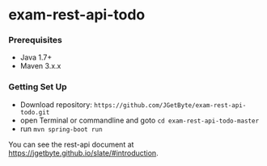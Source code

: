 # exam-rest-api-todo
### Prerequisites
* Java 1.7+
* Maven 3.x.x
### Getting Set Up
* Download repository: `https://github.com/JGetByte/exam-rest-api-todo.git`
* open Terminal or commandline and goto `cd exam-rest-api-todo-master`
* run `mvn spring-boot run`

You can see the rest-api document at https://jgetbyte.github.io/slate/#introduction.
